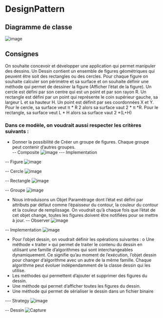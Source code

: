 # DesignPattern

## Diagramme de classe 
![image](https://user-images.githubusercontent.com/82539023/198571101-396ec6b4-93cb-444f-93ab-9b1537c6673b.png)

## Consignes
On souhaite concevoir et développer une application qui permet manipuler des dessins. Un Dessin
contient un ensemble de figures géométriques qui peuvent être soit des rectangles ou des cercles.
Pour chaque figure on souhaite calculer son périmètre et sa surface et on souhaite définir une méthode
qui permet de dessiner la figure (Afficher l’état de la figure). Un cercle est défini par son centre qui est
un point et par son rayon R. Un rectangle est défini par un point qui représente le coin supérieur
gauche, sa largeur L et sa hauteur H. Un point est définit par ses coordonnées X et Y. Pour le cercle, sa
surface veut π * R
2 alors sa surface vaut 2 * π *R. Pour le rectangle, sa surface veut L * H alors sa surface
vaut 2 *(L+H)

### Dans ce modèle, on voudrait aussi respecter les critères suivants :
- Donner la possibilité de Créer un groupe de figures. Chaque groupe peut contenir d’autres
groupes.  
-- Composite
![image](https://user-images.githubusercontent.com/82539023/198570590-6d0a985a-f149-4508-87c1-377c8ad584a6.png)
--- Implementation 

-- Figure
![image](https://user-images.githubusercontent.com/82539023/198571002-e05861f7-b166-4c46-a98f-f3135abf053d.png)

-- Cercle
![image](https://user-images.githubusercontent.com/82539023/198567068-d3f760e8-3ce6-4cd8-9049-31929c54654a.png)

-- Rectangle 
![image](https://user-images.githubusercontent.com/82539023/198567408-7b65b79f-a357-4469-9158-4002b262e8df.png)

-- Groupe
![image](https://user-images.githubusercontent.com/82539023/198572659-a7bbc05f-2407-4fcc-8335-bcf6487bc127.png)



- Nous introduisons un Objet Paramétrage dont l’état est défini par attributs par défaut comme
l’épaisseur du contour, la couleur du contour et la couleur de remplissage. On voudrait qu’à
chaque fois que l’état de cet objet change, toutes les figures doivent être notifiées pour se
mettre à jour.
-- Observer 
![image](https://user-images.githubusercontent.com/82539023/198571380-d3532af9-1750-474e-89e0-c9daee00928e.png)

-- Implementation
![image](https://user-images.githubusercontent.com/82539023/198567855-1af7fbfe-1b6f-43b6-87ed-9a140c42e742.png)



- Pour l’objet dessin, on voudrait définir les opérations suivantes :
o Une méthode « traiter » qui permet de traiter le contenu du dessin en utilisant une
famille d’algorithmes qui sont interchangeables dynamiquement. Ce signifie qu’au
moment de l’exécution, l’objet dessin pour changer d’algorithme avec un autre de la
même famille. Chaque algorithme peut évoluer indépendamment de la classe dessin
qui les utilise.
 - Les méthodes qui permettent d’ajouter et supprimer des figures du dessin.
 - Une méthode qui permet d’afficher toutes les figures du dessin.
 - Une méthode qui permet de sérialiser le dessin dans un fichier binaire
 
 --- Strategy
![image](https://user-images.githubusercontent.com/82539023/198571629-2b74a4b0-4e8c-4349-a94e-4b1278915f3b.png)


-- Dessin 
![Capture](https://user-images.githubusercontent.com/82539023/198574279-6e75d748-c8fd-4607-a981-60e9fae5ab85.PNG)



